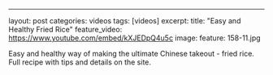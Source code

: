 ---
layout: post
categories: videos
tags: [videos]
excerpt: 
title: "Easy and Healthy Fried Rice"
feature_video: https://www.youtube.com/embed/kXJEDpQ4u5c
image:
    feature: 158-11.jpg

Easy and healthy way of making the ultimate Chinese takeout - fried rice. Full recipe with tips and details on the site.
